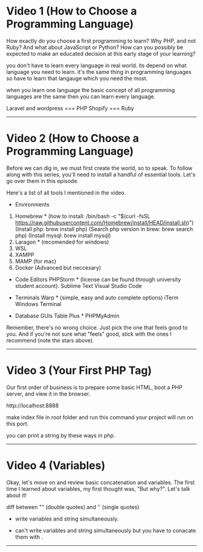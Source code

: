 # Video 1 (How to Choose a Programming Language)

How exactly do you choose a first programming to learn? Why PHP, and not Ruby? And what about JavaScript or Python? How can you possibly be expected to make an educated decision at this early stage of your learning?

you don't have to learn every language in real world. its depend on what language you need to learn. it's the same thing in programming languages so have to learn that langauge which you need the most.

when you learn one language the basic concept of all programming languages are the same then you can learn every language.

Laravel and wordpress === PHP
Shopify === Ruby

------------------------------------------------------------------------------------------------

# Video 2 (How to Choose a Programming Language)

Before we can dig in, we must first create the world, so to speak. To follow along with this series, you'll need to install a handful of essential tools. Let's go over them in this episode.

Here's a list of all tools I mentioned in the video.

- Environments
1. Homebrew *
(how to install: /bin/bash -c "$(curl -fsSL https://raw.githubusercontent.com/Homebrew/install/HEAD/install.sh)")
(Install php: brew install php)
(Search php version in brew: brew search php)
(Install mysql: brew install mysql)
2. Laragon * (recomended for windows)
3. WSL
4. XAMPP
5. MAMP (for mac)
6. Docker (Advanced but neccesary)

- Code Editors
PHPStorm * (license can be found through university student account).
Sublime Text
Visual Studio Code

- Terminals
Warp * (simple, easy and auto complete options)
iTerm
Windows Terminal

- Database GUIs
Table Plus *
PHPMyAdmin

Remember, there's no wrong choice. Just pick the one that feels good to you. And if you're not sure what "feels" good, stick with the ones I recommend (note the stars above).

---------------------------------------------------------------------------------------------------

# Video 3 (Your First PHP Tag)

Our first order of business is to prepare some basic HTML, boot a PHP server, and view it in the browser.

http://localhost:8888

make index file in root folder and run this command your project will run on this port.

you can print a string by these ways in php.
<?php print "hello world" ?>
<?php echo "hello world" ?>

------------------------------------------------------------------------------------------------

# Video 4 (Variables)

Okay, let's move on and review basic concatenation and variables. The first time I learned about variables, my first thought was, "But why?". Let's talk about it!

diff between "" (double quotes) and '' (single quotes)

- write variables and string simultaneously.
<?php
    $greeting = "Hello";
    echo "$greeting Everybody!"
?>

- can't write variables and string simultaneously but you have to conacate them with .
<?php
    $greeting = "Hello";
    echo '$greeting' . ' ' .  'Everybody!'
?>

------------------------------------------------------------------------------------------------